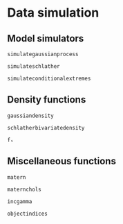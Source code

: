 # Data simulation

## Model simulators
```@docs
simulategaussianprocess

simulateschlather

simulateconditionalextremes
```

## Density functions

```@docs
gaussiandensity

schlatherbivariatedensity

fₛ
```

## Miscellaneous functions
```@docs
matern

maternchols

incgamma

objectindices
```
